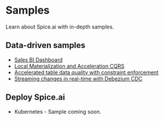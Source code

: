 # Samples

Learn about Spice.ai with in-depth samples.

## Data-driven samples

- [Sales BI Dashboard](sales-bi/README.md)
- [Local Materialization and Acceleration CQRS](acceleration/README.md)
- [Accelerated table data quality with constraint enforcement](constraints/README.md)
- [Streaming changes in real-time with Debezium CDC](cdc-debezium/README.md)

## Deploy Spice.ai

- Kubernetes - Sample coming soon.
